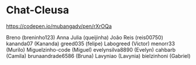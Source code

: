 # Chat-Cleusa
https://codepen.io/mubangadv/pen/rXrOQa

Breno (breninho123)
Anna Julia (queijinha)
João Reis (reis00750)
kananda07 (Kananda)
greed035 (felipe)
Labogreed (Victor)
menorr33 (Murilo)
Miguelzinho-code (Miguel)
evelynsilva8890 (Evelyn)
cahbarb (Camila)
brunaandrade6586 (Bruna)
Lavyniao (Lavynia)
bielzinhoni (Gabriel)
